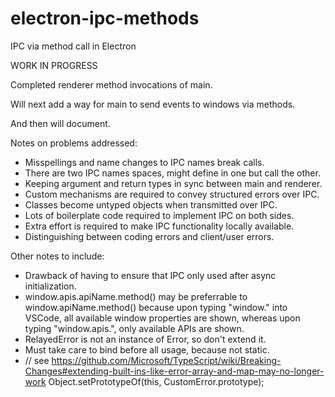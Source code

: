 # electron-ipc-methods

IPC via method call in Electron

WORK IN PROGRESS

Completed renderer method invocations of main.

Will next add a way for main to send events to windows via methods.

And then will document.

Notes on problems addressed:

- Misspellings and name changes to IPC names break calls.
- There are two IPC names spaces, might define in one but call the other.
- Keeping argument and return types in sync between main and renderer.
- Custom mechanisms are required to convey structured errors over IPC.
- Classes become untyped objects when transmitted over IPC.
- Lots of boilerplate code required to implement IPC on both sides.
- Extra effort is required to make IPC functionality locally available.
- Distinguishing between coding errors and client/user errors.

Other notes to include:

- Drawback of having to ensure that IPC only used after async initialization.
- window.apis.apiName.method() may be preferrable to window.apiName.method() because upon typing "window." into VSCode, all available window properties are shown, whereas upon typing "window.apis.", only available APIs are shown.
- RelayedError is not an instance of Error, so don't extend it.
- Must take care to bind before all usage, because not static.
- // see https://github.com/Microsoft/TypeScript/wiki/Breaking-Changes#extending-built-ins-like-error-array-and-map-may-no-longer-work
  Object.setPrototypeOf(this, CustomError.prototype);
